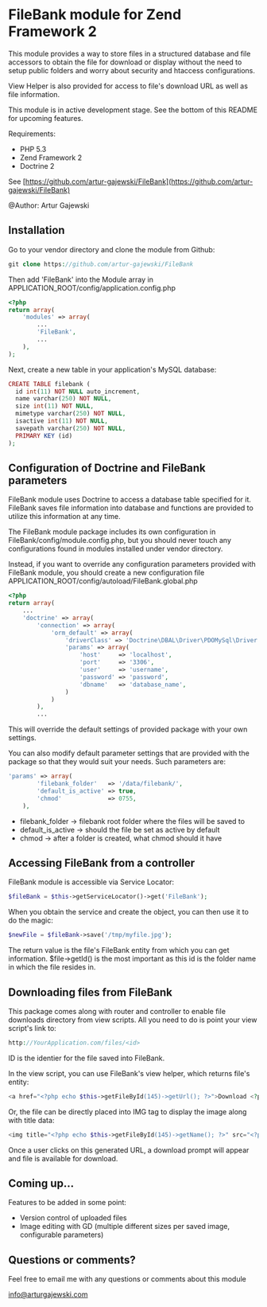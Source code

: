 # FileBank module for Zend Framework 2

This module provides a way to store files in a structured database and file accessors to obtain the file for download or display without
the need to setup public folders and worry about security and htaccess configurations. 

View Helper is also provided for access to file's download URL as well as file information.

This module is in active development stage. See the bottom of this README for upcoming features.

Requirements:

- PHP 5.3
- Zend Framework 2
- Doctrine 2

See [https://github.com/artur-gajewski/FileBank](https://github.com/artur-gajewski/FileBank)

@Author: Artur Gajewski


## Installation

Go to your vendor directory and clone the module from Github:

```php
git clone https://github.com/artur-gajewski/FileBank
```

Then add 'FileBank' into the Module array in APPLICATION_ROOT/config/application.config.php

```php
<?php
return array(
    'modules' => array(
        ...
        'FileBank',
        ...
    ),
);
```
Next, create a new table in your application's MySQL database:

```php
CREATE TABLE filebank (
  id int(11) NOT NULL auto_increment,
  name varchar(250) NOT NULL,
  size int(11) NOT NULL,
  mimetype varchar(250) NOT NULL,
  isactive int(11) NOT NULL,
  savepath varchar(250) NOT NULL,
  PRIMARY KEY (id)
);
```


## Configuration of Doctrine and FileBank parameters

FileBank module uses Doctrine to access a database table specified for it. FileBank saves file information into database and functions are provided to utilize this information at any time.

The FileBank module package includes its own configuration in FileBank/config/module.config.php, but you should never touch any configurations found in modules installed under vendor directory.

Instead, if you want to override any configuration parameters provided with FileBank module, you should create a new configuration file APPLICATION_ROOT/config/autoload/FileBank.global.php

```php
<?php
return array(
    ...
    'doctrine' => array(
        'connection' => array(
            'orm_default' => array(
                'driverClass' => 'Doctrine\DBAL\Driver\PDOMySql\Driver',
                'params' => array(
                    'host'     => 'localhost',
                    'port'     => '3306',
                    'user'     => 'username',
                    'password' => 'password',
                    'dbname'   => 'database_name',
                )
            )
        ),
        ...
```

This will override the default settings of provided package with your own settings.

You can also modify default parameter settings that are provided with the package
so that they would suit your needs. Such parameters are:

```php
'params' => array(
        'filebank_folder'   => '/data/filebank/', 
        'default_is_active' => true,
        'chmod'             => 0755,
    ),
```

- filebank_folder   -> filebank root folder where the files will be saved to
- default_is_active -> should the file be set as active by default
- chmod             -> after a folder is created, what chmod should it have


## Accessing FileBank from a controller

FileBank module is accessible via Service Locator:

```php
$fileBank = $this->getServiceLocator()->get('FileBank');
```

When you obtain the service and create the object, you can then use it to do the magic:

```php
$newFile = $fileBank->save('/tmp/myfile.jpg');
```

The return value is the file's FileBank entity from which you can get information. $file->getId() is the most important
as this id is the folder name in which the file resides in.

## Downloading files from FileBank

This package comes along with router and controller to enable file downloads directory from view scripts. All
you need to do is point your view script's link to:

```php
http://YourApplication.com/files/<id>
```
ID is the identier for the file saved into FileBank.

In the view script, you can use FileBank's view helper, which returns file's entity:

```php
<a href="<?php echo $this->getFileById(145)->getUrl(); ?>">Download <?php echo $this->getFileById(145)->getName(); ?></a>
```

Or, the file can be directly placed into IMG tag to display the image along with title data:

```php
<img title="<?php echo $this->getFileById(145)->getName(); ?>" src="<?php echo $this->getFileById(145)->getUrl(); ?>"/>
```

Once a user clicks on this generated URL, a download prompt will appear and file is available for download.


## Coming up...

Features to be added in some point:

- Version control of uploaded files
- Image editing with GD (multiple different sizes per saved image, configurable parameters)


## Questions or comments?

Feel free to email me with any questions or comments about this module

[info@arturgajewski.com](mailto:info@arturgajewski.com)